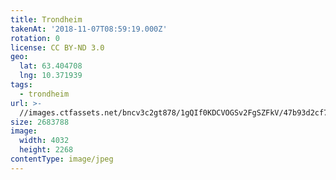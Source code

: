 ```yaml
---
title: Trondheim
takenAt: '2018-11-07T08:59:19.000Z'
rotation: 0
license: CC BY-ND 3.0
geo:
  lat: 63.404708
  lng: 10.371939
tags:
  - trondheim
url: >-
  //images.ctfassets.net/bncv3c2gt878/1gQIf0KDCVOGSv2FgSZFkV/47b93d2cf703875f3d82d9368f94735b/trondheim_45713704282_o
size: 2683788
image:
  width: 4032
  height: 2268
contentType: image/jpeg
---
```


